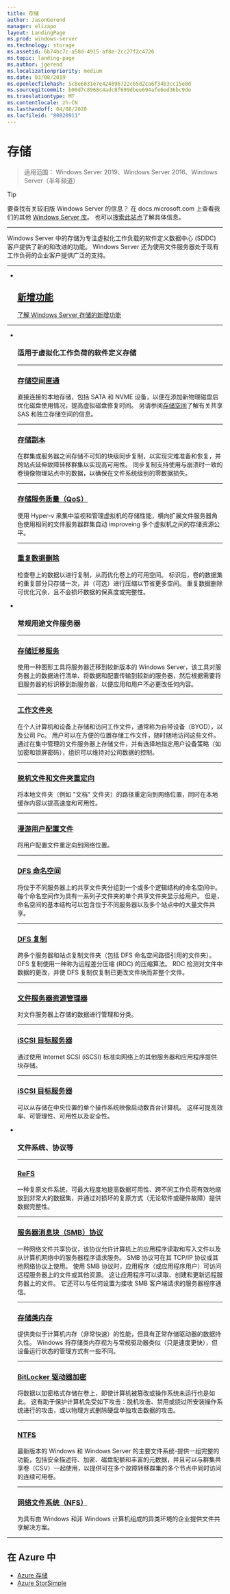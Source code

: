 ```yaml
---
title: 存储
author: JasonGerend
manager: elizapo
layout: LandingPage
ms.prod: windows-server
ms.technology: storage
ms.assetid: 6b74bc7c-a58d-4915-af8e-2cc27f2c4726
ms.topic: landing-page
ms.author: jgerend
ms.localizationpriority: medium
ms.date: 03/08/2019
ms.openlocfilehash: 5c8e6831e7e424896722c65d2ca6f34b3cc15e8d
ms.sourcegitcommit: b00d7c8968c4adc8f699dbee694afe6ed36bc9de
ms.translationtype: MT
ms.contentlocale: zh-CN
ms.lasthandoff: 04/08/2020
ms.locfileid: "80820911"
---
```

# <a name="storage"></a>存储

>适用范围： Windows Server 2019、Windows Server 2016、Windows Server（半年频道）

>[!TIP]
> 要查找有关较旧版 Windows Server 的信息？ 在 docs.microsoft.com 上查看我们的其他 [Windows Server 库](/previous-versions/windows/)。 也可以[搜索此站点](https://docs.microsoft.com/search/index?search=Windows+Server&dataSource=previousVersions)了解具体信息。

<hr />
Windows Server 中的存储为专注虚拟化工作负载的软件定义数据中心 (SDDC) 客户提供了新的和改进的功能。 Windows Server 还为使用文件服务器处于现有工作负荷的企业客户提供广泛的支持。

<hr />
<ul class="cardsF panelContent">
<li>
 <a href="whats-new-in-storage.md">
                            <div class="cardSize">
                                <div class="cardPadding">
                                    <div class="card">
                                        <div class="cardImageOuter">
                                            <div class="cardImage">
                                                <img src="../media/i-whats-new.svg" alt="" />
                                            </div>
                                        </div>
                                        <div class="cardText">
                                            <h2>新增功能</h2>
                                            <p>了解 Windows Server 存储的新增功能</p>
                                        </div>
                                    </div>
                                </div>
                            </div>
                          </a>
                        </li>
</ul>
<hr />
<ul class="cardsF panelContent">
<li>
        <div class="cardSize">
            <div class="cardPadding">
                <div class="card">
                    <div class="cardImageOuter">
                        <div class="cardImage">
                            <img src="../media/i-store.svg" alt="" />
                        </div>
                    </div>
                    <div class="cardText">
                        <h3>适用于虚拟化工作负荷的软件定义存储</h3>
<HR />
                        <p><h3><a href="storage-spaces/storage-spaces-direct-overview.md">存储空间直通</a></h3> 直接连接的本地存储，包括 SATA 和 NVME 设备，以便在添加新物理磁盘后优化磁盘使用情况，提高虚拟磁盘修复时间。 另请参阅<a href="storage-spaces/overview.md">存储空间</a>了解有关共享 SAS 和独立存储空间的信息。</p>
<HR />
                        <p><h3><a href="storage-replica/storage-replica-overview.md">存储副本</a></h3> 在群集或服务器之间存储不可知的块级同步复制，以实现灾难准备和恢复，并跨站点延伸故障转移群集以实现高可用性。 同步复制支持使用与崩溃时一致的卷镜像物理站点中的数据，以确保在文件系统级别的零数据损失。</p>
<HR />
                        <p><h3><a href="storage-qos/storage-qos-overview.md">存储服务质量（QoS）</a></h3> 使用 Hyper-v 来集中监视和管理虚拟机的存储性能，横向扩展文件服务器角色使用相同的文件服务器群集自动 improveing 多个虚拟机之间的存储资源公平。</p>
<HR />
                        <p><h3><a href="data-deduplication/overview.md">重复数据删除</a></h3> 检查卷上的数据以进行复制，从而优化卷上的可用空间。 标识后，卷的数据集的重复部分只存储一次，并（可选）进行压缩以节省更多空间。 重复数据删除可优化冗余，且不会损坏数据的保真度或完整性。</p>
                    </div>
                </div>
            </div>
        </div>
    </li>
<li>
        <div class="cardSize">
            <div class="cardPadding">
                <div class="card">
                    <div class="cardImageOuter">
                        <div class="cardImage">
                            <img src="../media/i-store.svg" alt="" />
                        </div>
                    </div>
                    <div class="cardText">
                        <h3>常规用途文件服务器</h3>
<HR />
                        <p><h3><a href="storage-migration-service/overview.md">存储迁移服务</a></h3>使用一种图形工具将服务器迁移到较新版本的 Windows Server，该工具对服务器上的数据进行清单、将数据和配置传输到较新的服务器，然后根据需要将旧服务器的标识移到新服务器，以便应用和用户不必更改任何内容。</p>
<HR />
                        <p><h3><a href="work-folders/work-folders-overview.md">工作文件夹</a></h3> 在个人计算机和设备上存储和访问工作文件，通常称为自带设备（BYOD），以及公司 Pc。 用户可以在方便的位置存储工作文件，随时随地访问这些文件。 通过在集中管理的文件服务器上存储文件，并有选择地指定用户设备策略（如加密和锁屏密码），组织可以维持对公司数据的控制。</p>
<HR />
                        <p><h3><a href="folder-redirection/folder-redirection-rup-overview.md">脱机文件和文件夹重定向</a></h3> 将本地文件夹（例如 "文档" 文件夹）的路径重定向到网络位置，同时在本地缓存内容以提高速度和可用性。</p>
<HR />
                        <p><h3><a href="folder-redirection/deploy-roaming-user-profiles.md">漫游用户配置文件</a></h3> 将用户配置文件重定向到网络位置。</p>
<HR />
                        <p><h3><a href="dfs-namespaces/dfs-overview.md">DFS 命名空间</a></h3> 将位于不同服务器上的共享文件夹分组到一个或多个逻辑结构的命名空间中。 每个命名空间作为具有一系列子文件夹的单个共享文件夹显示给用户。 但是，命名空间的基本结构可以包含位于不同服务器以及多个站点中的大量文件共享。</p>
<HR />
                        <p><h3><a href="dfs-replication/dfsr-overview.md">DFS 复制</a></h3> 跨多个服务器和站点复制文件夹（包括 DFS 命名空间路径引用的文件夹）。 DFS 复制使用一种称为远程差分压缩 (RDC) 的压缩算法。 RDC 检测对文件中数据的更改，并使 DFS 复制仅复制已更改文件块而非整个文件。</p>
<HR />
                        <p><h3><a href="fsrm/fsrm-overview.md">文件服务器资源管理器</a></h3> 对文件服务器上存储的数据进行管理和分类。<p>
<HR />
                        <p><h3><a href="iscsi/iscsi-target-server.md">iSCSI 目标服务器</a></h3> 通过使用 Internet SCSI (iSCSI) 标准向网络上的其他服务器和应用程序提供块存储。</p>
<HR />
                       <p><h3><a href="iscsi/iscsi-boot-overview.md">iSCSI 目标服务器</a></h3> 可以从存储在中央位置的单个操作系统映像启动数百台计算机。 这样可提高效率、可管理性、可用性以及安全性。</p>
                    </div>
                </div>
            </div>
        </div>
    </li>
<li>
        <div class="cardSize">
            <div class="cardPadding">
                <div class="card">
                    <div class="cardImageOuter">
                        <div class="cardImage">
                            <img src="../media/i-store.svg" alt="" />
                        </div>
                    </div>
                    <div class="cardText">
                        <h3>文件系统、协议等</h3>
<HR />
                        <p><h3><a href="refs/refs-overview.md">ReFS</a></h3> 一种复原文件系统，可最大程度地提高数据可用性、跨不同工作负荷有效地缩放到非常大的数据集，并通过对损坏的复原方式（无论软件或硬件故障）提供数据完整性。<p>
<HR />
                        <p><h3><a href="file-server/file-server-smb-overview.md">服务器消息块（SMB）协议</a></h3> 一种网络文件共享协议，该协议允许计算机上的应用程序读取和写入文件以及从计算机网络中的服务器程序请求服务。 SMB 协议可在其 TCP/IP 协议或其他网络协议上使用。 使用 SMB 协议时，应用程序（或应用程序用户）可访问远程服务器上的文件或其他资源。 这让应用程序可以读取、创建和更新远程服务器上的文件。 它还可以与任何设置为接收 SMB 客户端请求的服务器程序通信。<p>
<HR />
                        <p><h3><a href="storage-spaces/Storage-class-memory-health.md">存储类内存</a></h3> 提供类似于计算机内存（非常快速）的性能，但具有正常存储驱动器的数据持久性。 Windows 将存储类内存视为与常规驱动器类似（只是速度更快），但设备运行状态的管理方式有一些不同。<p>
<HR />
                        <p><h3><a href="https://technet.microsoft.com/library/cc766295(v=ws.10).aspx">BitLocker 驱动器加密</a></h3> 将数据以加密格式存储在卷上，即使计算机被篡改或操作系统未运行也是如此。 这有助于保护计算机免受如下攻击：脱机攻击、禁用或绕过所安装操作系统进行的攻击，或以物理方式删除硬盘单独攻击数据的攻击。<p>
<HR />
                        <p><h3><a href="https://technet.microsoft.com/library/dn466522(v=ws.11).aspx">NTFS</a></h3> 最新版本的 Windows 和 Windows Server 的主要文件系统-提供一组完整的功能，包括安全描述符、加密、磁盘配额和丰富的元数据，并且可以与群集共享卷（CSV）一起使用，以提供可在多个故障转移群集的多个节点中同时访问的连续可用卷。<p>
<HR />
                        <p><h3><a href="https://technet.microsoft.com/library/jj592688(v=ws.11).aspx">网络文件系统（NFS）</a></h3> 为具有由 Windows 和非 Windows 计算机组成的异类环境的企业提供文件共享解决方案。<p>
                    </div>
                </div>
            </div>
        </div>
    </li>
</ul>

---


## <a name="in-azure"></a>在 Azure 中

* [Azure 存储](https://azure.microsoft.com/documentation/services/storage/)
* [Azure StorSimple](https://www.microsoft.com/cloud-platform/azure-storsimple)
